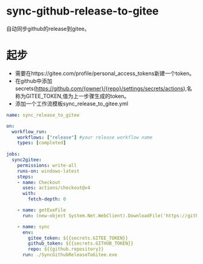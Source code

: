 # sync-github-release-to-gitee
自动同步github的release到gitee。

# 起步
* 需要在https://gitee.com/profile/personal_access_tokens新建一个token。
* 在github中添加secrets(https://github.com/{owner}/{repo}/settings/secrets/actions),名称为GITEE_TOKEN,值为上一步骤生成的token。
* 添加一个工作流模板sync_release_to_gitee.yml
```yml
name: sync_release_to_gitee

on:
  workflow_run:
    workflows: ["release"] #your release workflow name
    types: [completed]
      
jobs:
  sync2gitee:
    permissions: write-all
    runs-on: windows-latest 
    steps:
    - name: Checkout
      uses: actions/checkout@v4
      with:
        fetch-depth: 0

    - name: getExeFile
      run: (new-object System.Net.WebClient).DownloadFile('https://github.com/yibei333/sync-github-release-to-gitee/releases/download/1.0.0/SyncGithubReleaseToGitee.exe','./SyncGithubReleaseToGitee.exe')

    - name: sync
      env:
        gitee_token: ${{secrets.GITEE_TOKEN}}
        github_token: ${{secrets.GITHUB_TOKEN}}
        repo: ${{github.repository}}
      run: ./SyncGithubReleaseToGitee.exe
```
